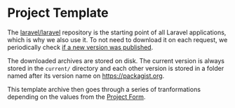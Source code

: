 # Project Template

The [laravel/laravel](https://github.com/laravel/laravel) repository is the 
starting point of all Laravel applications, which is why we also use it. To not 
need to download it on each request, we periodically check [if a new version was
published](../../domains/ProjectTemplate/Console/Commands/UpdateTemplateCommand.php). 

The downloaded archives are stored on disk. The current version is always stored 
in the `current/` directory and each other version is stored in a folder named 
after its version name on https://packagist.org.

This template archive then goes through a series of tranformations depending on 
the values from the [Project Form](../../domains/CreateProjectForm).
